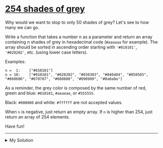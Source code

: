 # [254 shades of grey](https://www.codewars.com/kata/54d22119beeaaaf663000024)

Why would we want to stop to only 50 shades of grey? Let's see to how many we can go.

Write a function that takes a number n as a parameter and return an array containing n shades of grey in hexadecimal
code (`#aaaaaa` for example). The array should be sorted in ascending order starting with `'#010101'`, `'#020202'`,
etc. (using lower case letters).

Examples:

    n =  1:    ["#010101"]
    n = 10:    ["#010101", "#020202", "#030303", "#040404", "#050505", "#060606", "#070707", "#080808", "#090909", "#0a0a0a"]

As a reminder, the grey color is composed by the same number of red, green and blue: `#010101`, `#aeaeae`, or `#555555`.

Black: `#000000` and white: `#ffffff` are not accepted values.

When `n` is negative, just return an empty array. If `n` is higher than 254, just return an array of 254 elements.

Have fun!

---

<details><summary>My Solution</summary>

```js
function shadesOfGrey(n) {
  if (n < 0) {
    return []
  }

  let output = []
  for (let i = 1; i < (n > 254 ? 255 : n + 1); i++) {
    output.push('#' + i.toString(16).padStart(2, '0').repeat(3))
  }

  return output
}
```

</details>
